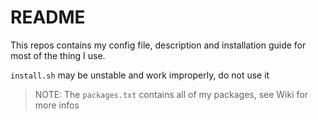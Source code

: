 # README

This repos contains my config file, description and installation guide for most
of the thing I use.

`install.sh` may be unstable and work improperly, do not use it


> NOTE: The `packages.txt` contains all of my packages, see Wiki for more infos
